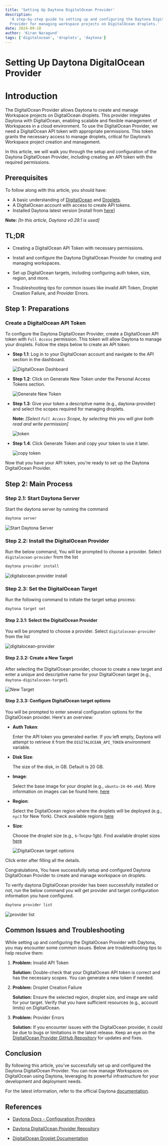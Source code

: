 ```yaml
---
title: 'Setting Up Daytona DigitalOcean Provider'
description:
  'A step-by-step guide to setting up and configuring the Daytona DigitalOcean
  Provider for managing workspace projects on DigitalOcean droplets.'
date: 2024-09-10
author: 'Kiran Naragund'
tags: ['digitalocean', 'droplets', 'daytona']
---
```


# Setting Up Daytona DigitalOcean Provider

# Introduction

The DigitalOcean Provider allows Daytona to create and manage Workspace projects
on DigitalOcean droplets. This provider integrates Daytona with DigitalOcean,
enabling scalable and flexible management of Workspaces in a cloud environment.
To use the DigitalOcean Provider, we need a DigitalOcean API token with
appropriate permissions. This token grants the necessary access to manage
droplets, critical for Daytona’s Workspace project creation and management.

In this article, we will walk you through the setup and configuration of the
Daytona DigitalOcean Provider, including creating an API token with the required
permissions.

## Prerequisites

To follow along with this article, you should have:

- A basic understanding of
  [DigitalOcean](../definitions/20240910_definition_digitalocean.md) and
  [Droplets](../definitions/20240910_definition_droplets.md).
- A DigitalOcean account with access to create API tokens.
- Installed Daytona latest version [install from
  [here](https://www.daytona.io/docs/installation/installation/)]

**Note:** _[In this article, Daytona v0.29.1 is used]_

## TL;DR

- Creating a DigitalOcean API Token with necessary permissions.

- Install and configure the Daytona DigitalOcean Provider for creating and
  managing workspaces.

- Set up DigitalOcean targets, including configuring auth token, size, region,
  and more.

- Troubleshooting tips for common issues like invalid API Token, Droplet
  Creation Failure, and Provider Errors.

## Step 1: Preparations

### Create a DigitalOcean API Token

To configure the Daytona DigitalOcean Provider, create a DigitalOcean API token
with `Full Access` permission. This token will allow Daytona to manage your
droplets. Follow the steps below to create an API token:

- **Step 1.1**: Log in to your DigitalOcean account and navigate to the API
  section in the dashboard.

  ![DigitalOcean Dashboard](assets/20240910_setting_up_daytona_digitalocean_provider_img_1.png)

- **Step 1.2**: Click on Generate New Token under the Personal Access Tokens
  section.

  ![Generate New Token](assets/20240910_setting_up_daytona_digitalocean_provider_img_2.png)

- **Step 1.3**: Give your token a descriptive name (e.g., daytona-provider) and
  select the scopes required for managing droplets.

  **Note:** _[Select `Full Access` Scope, by selecting this you will give both
  read and write permission]_

  ![token](assets/20240910_setting_up_daytona_digitalocean_provider_img_3.png)

- **Step 1.4**: Click Generate Token and copy your token to use it later.

  ![copy token](assets/20240910_setting_up_daytona_digitalocean_provider_img_4.png)

Now that you have your API token, you're ready to set up the Daytona
DigitalOcean Provider.

## Step 2: Main Process

### Step 2.1: Start Daytona Server

Start the daytona server by running the command

```bash
daytona server
```

![Start Daytona Server](assets/20240910_setting_up_daytona_digitalocean_provider_img_5.png)

### Step 2.2: Install the DigitalOcean Provider

Run the below command, You will be prompted to choose a provider. Select
`digitalocean-provider` from the list

```bash
daytona provider install
```

![digitalocean provider install](assets/20240910_setting_up_daytona_digitalocean_provider_img_6.png)

### Step 2.3: Set the DigitalOcean Target

Run the following command to initiate the target setup process:

```bash
daytona target set
```

#### Step 2.3.1: Select the DigitalOcean Provider

You will be prompted to choose a provider. Select `digitalocean-provider` from
the list

![digitalocean-provider](assets/20240910_setting_up_daytona_digitalocean_provider_img_7.png)

#### Step 2.3.2: Create a New Target

After selecting the DigitalOcean provider, choose to create a new target and
enter a unique and descriptive name for your DigitalOcean target (e.g.,
`daytona-digitalocean-target`).

![New Target](assets/20240910_setting_up_daytona_digitalocean_provider_img_8.png)

#### Step 2.3.3: Configure DigitalOcean target options

You will be prompted to enter several configuration options for the DigitalOcean
provider. Here's an overview:

- **Auth Token**:

  Enter the API token you generated earlier. If you left empty, Daytona will
  attempt to retrieve it from the `DIGITALOCEAN_API_TOKEN` environment variable.

- **Disk Size**:

  The size of the disk, in GB. Default is 20 GB.

- **Image**:

  Select the base image for your droplet (e.g., `ubuntu-24-04-x64`). More
  information on images can be found here.
  [here](https://docs.digitalocean.com/products/droplets/how-to/create/)

- **Region**:

  Select the DigitalOcean region where the droplets will be deployed (e.g.,
  `nyc3` for New York). Check available regions
  [here](https://docs.digitalocean.com/platform/regional-availability/)

- **Size**:

  Choose the droplet size (e.g., s-1vcpu-1gb). Find available droplet sizes
  [here](https://docs.digitalocean.com/products/droplets/concepts/choosing-a-plan/)

  ![DigitalOcean target options](assets/20240910_setting_up_daytona_digitalocean_provider_img_9.png)

Click enter after filling all the details.

Congratulations, You have successfully setup and configured Daytona DigitalOcean
Provider to create and manage workspace on droplets.

To verify daytona DigitalOcean provider has been successfully installed or not,
run the below command you will get provider and target configuration information
you have configured.

```bash
daytona provider list
```

![provider list](assets/20240910_setting_up_daytona_digitalocean_provider_img_10.png)

## Common Issues and Troubleshooting

While setting up and configuring the DigitalOcean Provider with Daytona, you may
encounter some common issues. Below are troubleshooting tips to help resolve
them:

1. **Problem:** Invalid API Token

   **Solution:** Double-check that your DigitalOcean API token is correct and
   has the necessary scopes. You can generate a new token if needed.

2. **Problem:** Droplet Creation Failure

   **Solution:** Ensure the selected region, droplet size, and image are valid
   for your target. Verify that you have sufficient resources (e.g., account
   limits) on DigitalOcean.

3. **Problem:** Provider Errors

   **Solution:** If you encounter issues with the DigitalOcean provider, it
   could be due to bugs or limitations in the latest release. Keep an eye on the
   [DigitalOcean Provider GitHub Repository](https://github.com/daytonaio/daytona-provider-digitalocean)
   for updates and fixes.

## Conclusion

By following this article, you’ve successfully set up and configured the Daytona
DigitalOcean Provider. You can now manage Workspaces on DigitalOcean using
Daytona, leveraging its powerful infrastructure for your development and
deployment needs.

For the latest information, refer to the official Daytona
[documentation](https://www.daytona.io/docs/).

## References

- [Daytona Docs - Configuration Providers](https://www.daytona.io/docs/configuration/providers/#officially-supported-providers)

- [Daytona DigitalOcean Provider Repository](https://github.com/daytonaio/daytona-provider-digitalocean)

- [DigitalOcean Droplet Documentation](https://docs.digitalocean.com/products/droplets/how-to/create/)
